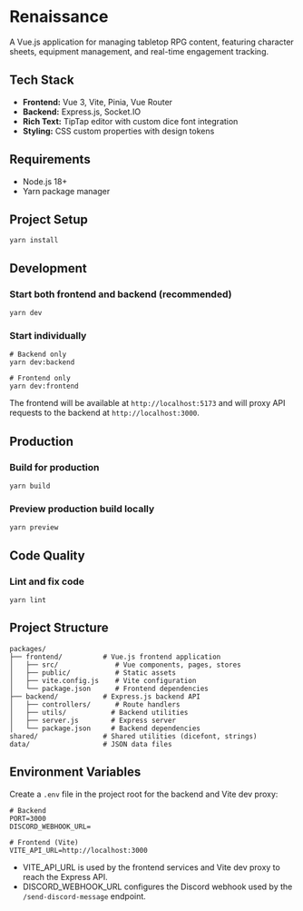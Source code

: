 # Renaissance

A Vue.js application for managing tabletop RPG content, featuring character sheets, equipment management, and real-time engagement tracking.

## Tech Stack

- **Frontend:** Vue 3, Vite, Pinia, Vue Router
- **Backend:** Express.js, Socket.IO
- **Rich Text:** TipTap editor with custom dice font integration
- **Styling:** CSS custom properties with design tokens

## Requirements

- Node.js 18+
- Yarn package manager

## Project Setup

```
yarn install
```

## Development

### Start both frontend and backend (recommended)

```
yarn dev
```

### Start individually

```
# Backend only
yarn dev:backend

# Frontend only
yarn dev:frontend
```

The frontend will be available at `http://localhost:5173` and will proxy API requests to the backend at `http://localhost:3000`.

## Production

### Build for production

```
yarn build
```

### Preview production build locally

```
yarn preview
```

## Code Quality

### Lint and fix code

```
yarn lint
```

## Project Structure

```
packages/
├── frontend/          # Vue.js frontend application
│   ├── src/              # Vue components, pages, stores
│   ├── public/           # Static assets
│   ├── vite.config.js    # Vite configuration
│   └── package.json      # Frontend dependencies
├── backend/           # Express.js backend API
│   ├── controllers/      # Route handlers
│   ├── utils/           # Backend utilities
│   ├── server.js        # Express server
│   └── package.json     # Backend dependencies
shared/                # Shared utilities (dicefont, strings)
data/                  # JSON data files
```

## Environment Variables

Create a `.env` file in the project root for the backend and Vite dev proxy:

```
# Backend
PORT=3000
DISCORD_WEBHOOK_URL=

# Frontend (Vite)
VITE_API_URL=http://localhost:3000
```

- VITE_API_URL is used by the frontend services and Vite dev proxy to reach the Express API.
- DISCORD_WEBHOOK_URL configures the Discord webhook used by the `/send-discord-message` endpoint.
